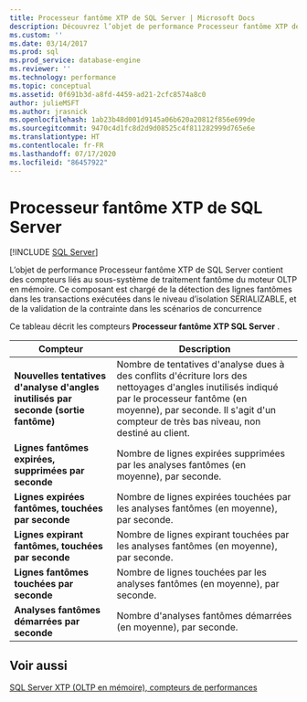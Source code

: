 ```yaml
---
title: Processeur fantôme XTP de SQL Server | Microsoft Docs
description: Découvrez l’objet de performance Processeur fantôme XTP de SQL Server, qui contient des compteurs pour le sous-système de traitement fantôme du moteur OLTP en mémoire.
ms.custom: ''
ms.date: 03/14/2017
ms.prod: sql
ms.prod_service: database-engine
ms.reviewer: ''
ms.technology: performance
ms.topic: conceptual
ms.assetid: 0f691b3d-a8fd-4459-ad21-2cfc8574a8c0
author: julieMSFT
ms.author: jrasnick
ms.openlocfilehash: 1ab23b48d001d9145a06b620a20812f856e699de
ms.sourcegitcommit: 9470c4d1fc8d2d9d08525c4f811282999d765e6e
ms.translationtype: HT
ms.contentlocale: fr-FR
ms.lasthandoff: 07/17/2020
ms.locfileid: "86457922"
---
```

# <a name="sql-server-xtp-phantom-processor"></a>Processeur fantôme XTP de SQL Server
 [!INCLUDE [SQL Server](../../includes/applies-to-version/sqlserver.md)]

  L’objet de performance Processeur fantôme XTP de SQL Server contient des compteurs liés au sous-système de traitement fantôme du moteur OLTP en mémoire. Ce composant est chargé de la détection des lignes fantômes dans les transactions exécutées dans le niveau d’isolation SERIALIZABLE, et de la validation de la contrainte dans les scénarios de concurrence  
  
 Ce tableau décrit les compteurs **Processeur fantôme XTP SQL Server** .  
  
|Compteur|Description|  
|-------------|-----------------|  
|**Nouvelles tentatives d'analyse d'angles inutilisés par seconde (sortie fantôme)**|Nombre de tentatives d'analyse dues à des conflits d'écriture lors des nettoyages d'angles inutilisés indiqué par le processeur fantôme (en moyenne), par seconde. Il s'agit d'un compteur de très bas niveau, non destiné au client.|  
|**Lignes fantômes expirées, supprimées par seconde**|Nombre de lignes expirées supprimées par les analyses fantômes (en moyenne), par seconde.|  
|**Lignes expirées fantômes, touchées par seconde**|Nombre de lignes expirées touchées par les analyses fantômes (en moyenne), par seconde.|  
|**Lignes expirant fantômes, touchées par seconde**|Nombre de lignes expirant touchées par les analyses fantômes (en moyenne), par seconde.|  
|**Lignes fantômes touchées par seconde**|Nombre de lignes touchées par les analyses fantômes (en moyenne), par seconde.|  
|**Analyses fantômes démarrées par seconde**|Nombre d'analyses fantômes démarrées (en moyenne), par seconde.|  
  
## <a name="see-also"></a>Voir aussi  
 [SQL Server XTP &#40;OLTP en mémoire&#41;, compteurs de performances](../../relational-databases/performance-monitor/sql-server-xtp-in-memory-oltp-performance-counters.md)  
  
  
